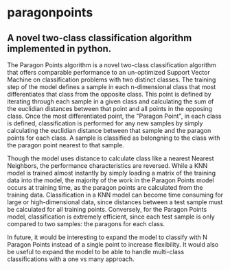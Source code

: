 # paragonpoints
## A novel two-class classification algorithm implemented in python.

The Paragon Points algorithm is a novel two-class classification algorithm that offers comparable performance to an un-optimized Support Vector Machine on classification problems with two distinct classes. The training step of the model defines a sample in each n-dimensional class that most differentiates that class from the opposite class. This point is defined by iterating through each sample in a given class and calculating the sum of the euclidian distances between that point and all points in the opposing class. Once the most differentiated point, the "Paragon Point", in each class is defined, classification is performed for any new samples by simply calculating the euclidian distance between that sample and the paragon points for each class. A sample is classified as belongning to the class with the paragon point nearest to that sample.

Though the model uses distance to calculate class like a nearest Nearest Neighbors, the performance characteristics are reversed. While a KNN model is trained almost instantly by simply loading a matrix of the training data into the model, the majority of the work in the Paragon Points model occurs at training time, as the paragon points are calculated from the training data. Classification in a KNN model can become time consuming for large or high-dimensional data, since distances between a test sample must be calculated for all training points. Conversely, for the Paragon Points model, classification is extremely efficient, since each test sample is only compared to two samples: the paragons for each class.

In future, it would be interesting to expand the model to classify with N Paragon Points instead of a single point to increase flexibility. It would also be useful to expand the model to be able to handle multi-class classifications with a one vs many approach.
